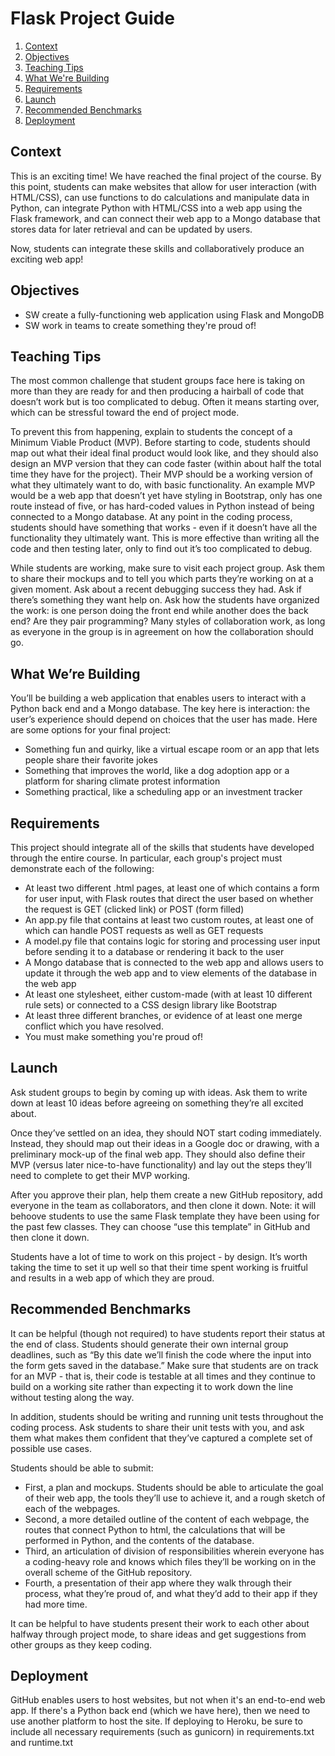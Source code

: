 # Flask Project Guide

1. [Context](#context)
2. [Objectives](#objectives)
3. [Teaching Tips](#teaching-tips)
4. [What We're Building](#what-we're-building)
5. [Requirements](#requirements)
6. [Launch](#launch)
7. [Recommended Benchmarks](#recommended-benchmarks)
8. [Deployment](#deployment)

## Context

This is an exciting time! We have reached the final project of the course. By this point, students can make websites that allow for user interaction (with HTML/CSS), can use functions to do calculations and manipulate data in Python, can integrate Python with HTML/CSS into a web app using the Flask framework, and can connect their web app to a Mongo database that stores data for later retrieval and can be updated by users.

Now, students can integrate these skills and collaboratively produce an exciting web app!

## Objectives
* SW create a fully-functioning web application using Flask and MongoDB
* SW work in teams to create something they're proud of!

## Teaching Tips
The most common challenge that student groups face here is taking on more than they are ready for and then producing a hairball of code that doesn’t work but is too complicated to debug. Often it means starting over, which can be stressful toward the end of project mode.

To prevent this from happening, explain to students the concept of a Minimum Viable Product (MVP). Before starting to code, students should map out what their ideal final product would look like, and they should also design an MVP version that they can code faster (within about half the total time they have for the project). Their MVP should be a working version of what they ultimately want to do, with basic functionality. An example MVP would be a web app that doesn’t yet have styling in Bootstrap, only has one route instead of five, or has hard-coded values in Python instead of being connected to a Mongo database. At any point in the coding process, students should have something that works - even if it doesn’t have all the functionality they ultimately want. This is more effective than writing all the code and then testing later, only to find out it’s too complicated to debug.

While students are working, make sure to visit each project group. Ask them to share their mockups and to tell you which parts they’re working on at a given moment. Ask about a recent debugging success they had. Ask if there’s something they want help on. Ask how the students have organized the work: is one person doing the front end while another does the back end? Are they pair programming? Many styles of collaboration work, as long as everyone in the group is in agreement on how the collaboration should go.

## What We’re Building

You’ll be building a web application that enables users to interact with a Python back end and a Mongo database. The key here is interaction: the user’s experience should depend on choices that the user has made. Here are some options for your final project:
* Something fun and quirky, like a virtual escape room or an app that lets people share their favorite jokes
* Something that improves the world, like a dog adoption app or a platform for sharing climate protest information
* Something practical, like a scheduling app or an investment tracker

## Requirements

This project should integrate all of the skills that students have developed through the entire course. In particular, each group's project must demonstrate each of the following:
* At least two different .html pages, at least one of which contains a form for user input, with Flask routes that direct the user based on whether the request is GET (clicked link) or POST (form filled)
* An app.py file that contains at least two custom routes, at least one of which can handle POST requests as well as GET requests
* A model.py file that contains logic for storing and processing user input before sending it to a database or rendering it back to the user
* A Mongo database that is connected to the web app and allows users to update it through the web app and to view elements of the database in the web app
* At least one stylesheet, either custom-made (with at least 10 different rule sets) or connected to a CSS design library like Bootstrap
* At least three different branches, or evidence of at least one merge conflict which you have resolved.
* You must make something you're proud of!

## Launch

Ask student groups to begin by coming up with ideas. Ask them to write down at least 10 ideas before agreeing on something they’re all excited about.

Once they’ve settled on an idea, they should NOT start coding immediately. Instead, they should map out their ideas in a Google doc or drawing, with a preliminary mock-up of the final web app. They should also define their MVP (versus later nice-to-have functionality) and lay out the steps they’ll need to complete to get their MVP working.

After you approve their plan, help them create a new GitHub repository, add everyone in the team as collaborators, and then clone it down. Note: it will behoove students to use the same Flask template they have been using for the past few classes. They can choose “use this template” in GitHub and then clone it down.

Students have a lot of time to work on this project - by design. It’s worth taking the time to set it up well so that their time spent working is fruitful and results in a web app of which they are proud.

## Recommended Benchmarks

It can be helpful (though not required) to have students report their status at the end of class. Students should generate their own internal group deadlines, such as “By this date we’ll finish the code where the input into the form gets saved in the database.” Make sure that students are on track for an MVP - that is, their code is testable at all times and they continue to build on a working site rather than expecting it to work down the line without testing along the way.

In addition, students should be writing and running unit tests throughout the coding process. Ask students to share their unit tests with you, and ask them what makes them confident that they’ve captured a complete set of possible use cases.

Students should be able to submit:
* First, a plan and mockups. Students should be able to articulate the goal of their web app, the tools they’ll use to achieve it, and a rough sketch of each of the webpages.
* Second, a more detailed outline of the content of each webpage, the routes that connect Python to html, the calculations that will be performed in Python, and the contents of the database.
* Third, an articulation of division of responsibilities wherein everyone has a coding-heavy role and knows which files they’ll be working on in the overall scheme of the GitHub repository.
* Fourth, a presentation of their app where they walk through their process, what they’re proud of, and what they’d add to their app if they had more time.

It can be helpful to have students present their work to each other about halfway through project mode, to share ideas and get suggestions from other groups as they keep coding.

## Deployment

GitHub enables users to host websites, but not when it's an end-to-end web app. If there's a Python back end (which we have here), then we need to use another platform to host the site. If deploying to Heroku, be sure to include all necessary requirements (such as gunicorn) in requirements.txt and runtime.txt
